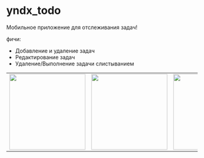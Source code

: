 # yndx_todo

Мобильное приложение для отслеживания задач!

фичи:
- Добавление и удаление задач
- Редактирование задач
- Удаление/Выполнение задачи слистыванием


<div style="text-align: center">
    <table>
        <tr>
            <td style="text-align: center">
                <a href="https://bloclibrary.dev/tutorials/flutter-counter">
                    <img src="https://github.com/bersen3v/yet_another_todo_app/blob/4b06c8f932fdfa9a8af6bfe49ae5f0ecfe20f7b5/assets/readme_photos/2.png?raw=true" width="200"/>
                </a>
            </td>            
            <td style="text-align: center">
                <a href="https://bloclibrary.dev/tutorials/flutter-infinite-list">
                    <img src="https://github.com/bersen3v/yet_another_todo_app/blob/4b06c8f932fdfa9a8af6bfe49ae5f0ecfe20f7b5/assets/readme_photos/1.png?raw=true" width="200"/>
                </a>
            </td>
            <td style="text-align: center">
                <a href="https://bloclibrary.dev/tutorials/flutter-infinite-list">
                    <img src="https://raw.githubusercontent.com/bersen3v/yet_another_todo_app/0392cd093398f3d07a68a5ae35a5260980fccaf2/assets/readme_photos/3.png" width="200"/>
                </a>
            </td>
        </tr>
    </table>
</div>
